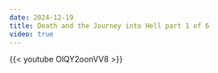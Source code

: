 ```yaml
---
date: 2024-12-19
title: Death and the Journey into Hell part 1 of 6
video: true
---
```



{{< youtube OlQY2oonVV8 >}}
